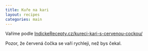 ```yaml
---
title: Kuře na kari
layout: recipes
categories: main
---
```



Vaříme podle [IndickeRecepty.cz/kureci-kari-s-cervenou-cockou/](http://indickerecepty.cz/kureci-kari-s-cervenou-cockou/)

Pozor, že červená čočka se vaří rychleji, než bys čekal.
